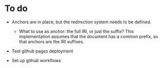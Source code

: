 # To do
* Anchors are in place, but the redirection system needs to be defined. 
    * What to use as anchor: the full IRI, or just the suffix? This implementation assumes that the document has a common prefix, so that anchors are the IRI suffixes.

* Test github pages deployment

* Set up github workflows